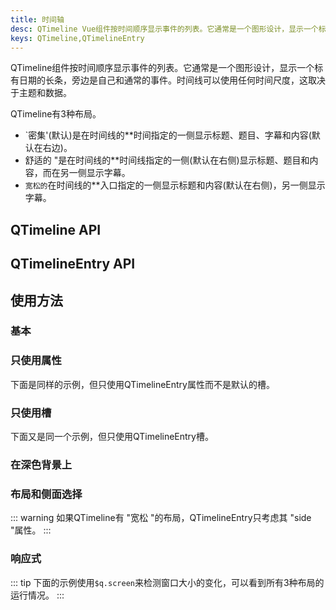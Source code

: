 ```yaml
---
title: 时间轴
desc: QTimeline Vue组件按时间顺序显示事件的列表。它通常是一个图形设计，显示一个标有日期的长条，旁边是自己和通常的事件。
keys: QTimeline,QTimelineEntry
---
```

QTimeline组件按时间顺序显示事件的列表。它通常是一个图形设计，显示一个标有日期的长条，旁边是自己和通常的事件。时间线可以使用任何时间尺度，这取决于主题和数据。

QTimeline有3种布局。

* `密集'(默认)是在时间线的**时间指定的一侧显示标题、题目、字幕和内容(默认在右边)。
* 舒适的 "是在时间线的**时间线指定的一侧(默认在右侧)显示标题、题目和内容，而在另一侧显示字幕。
* `宽松的`在时间线的**入口指定的一侧显示标题和内容(默认在右侧)，另一侧显示字幕。

## QTimeline API
<doc-api file="QTimeline" />

## QTimelineEntry API
<doc-api file="QTimelineEntry" />

## 使用方法

### 基本

<doc-example title="基本" file="QTimeline/Basic" rollable />

### 只使用属性

下面是同样的示例，但只使用QTimelineEntry属性而不是默认的槽。

<doc-example title="只使用属性" file="QTimeline/PropsOnly" scrollable />

### 只使用槽

下面又是同一个示例，但只使用QTimelineEntry槽。

<doc-example title="只使用槽" file="QTimeline/SlotsOnly" scrollable />

### 在深色背景上

<doc-example title="在黑暗的背景上" file="QTimeline/Dark" dark scrollable />

### 布局和侧面选择

::: warning
如果QTimeline有 "宽松 "的布局，QTimelineEntry只考虑其 "side "属性。
:::

<doc-example title="布局和侧面选择" file="QTimeline/Layouts" scrollable />

### 响应式

::: tip
下面的示例使用`$q.screen`来检测窗口大小的变化，可以看到所有3种布局的运行情况。
:::

<doc-example title="响应式布局" file="QTimeline/Responsive" scrollable />
